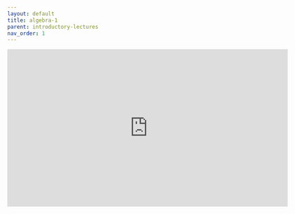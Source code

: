 ```yaml
---
layout: default
title: algebra-1
parent: introductory-lectures
nav_order: 1
---
```


<iframe width="640" height="360" frameborder="0" src="https://mega.nz/embed/L7wGyQQC#J-ygV-r_aCXvZVbToAx7WXx8JMfkure3bxT_WtvHWmI" allowfullscreen ></iframe>
